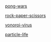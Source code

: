 [pong-wars](pong-wars.html)

[rock-paper-scissors](rock-paper-scissors.html)

[vonoroi-virus](vonoroi-virus.html)

[particle-life](particle-life.html)
